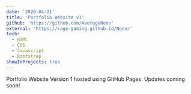 ```yaml
---
date: '2020-04-21'
title: 'Portfolio Website v1'
github: 'https://github.com/AverageNeon'
external: 'https://rage-gaming.github.io/Neon/'
tech:
  - HTML
  - CSS
  - Javascript
  - Bootstrap
showInProjects: true
---
```


Portfolio Website Version 1 hosted using GitHub Pages. Updates coming soon!
